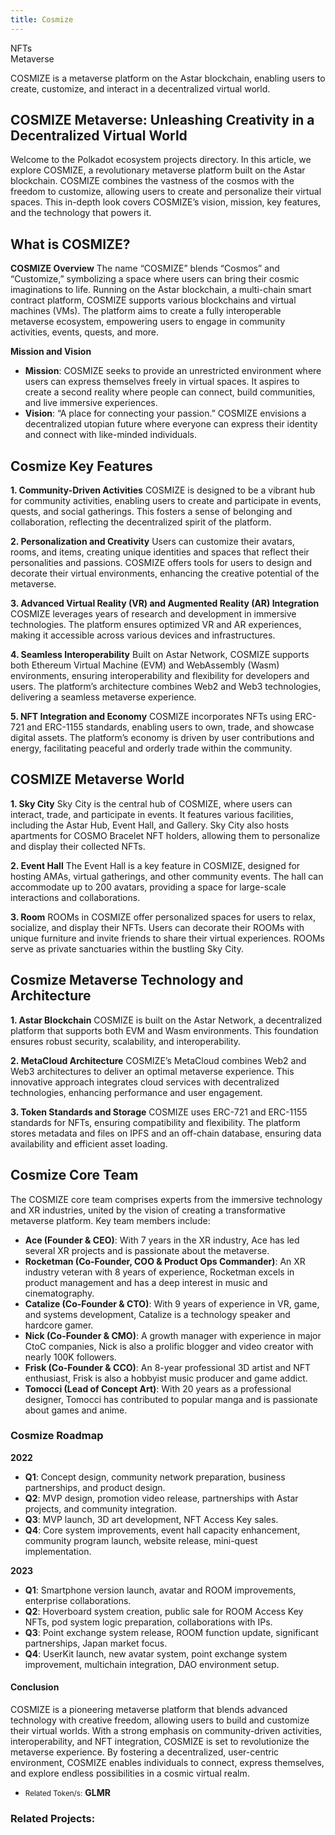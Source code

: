 ```yaml
---
title: Cosmize
---
```

NFTs  
 Metaverse  

COSMIZE is a metaverse platform on the Astar blockchain, enabling users to create, customize, and interact in a decentralized virtual world.

COSMIZE Metaverse: Unleashing Creativity in a Decentralized Virtual World
-------------------------------------------------------------------------

Welcome to the Polkadot ecosystem projects directory. In this article, we explore COSMIZE, a revolutionary metaverse platform built on the Astar blockchain. COSMIZE combines the vastness of the cosmos with the freedom to customize, allowing users to create and personalize their virtual spaces. This in-depth look covers COSMIZE’s vision, mission, key features, and the technology that powers it.

What is COSMIZE?
----------------

**COSMIZE Overview** The name “COSMIZE” blends “Cosmos” and “Customize,” symbolizing a space where users can bring their cosmic imaginations to life. Running on the Astar blockchain, a multi-chain smart contract platform, COSMIZE supports various blockchains and virtual machines (VMs). The platform aims to create a fully interoperable metaverse ecosystem, empowering users to engage in community activities, events, quests, and more.

**Mission and Vision**

- **Mission**: COSMIZE seeks to provide an unrestricted environment where users can express themselves freely in virtual spaces. It aspires to create a second reality where people can connect, build communities, and live immersive experiences.
- **Vision**: “A place for connecting your passion.” COSMIZE envisions a decentralized utopian future where everyone can express their identity and connect with like-minded individuals.

Cosmize Key Features
--------------------

**1. Community-Driven Activities** COSMIZE is designed to be a vibrant hub for community activities, enabling users to create and participate in events, quests, and social gatherings. This fosters a sense of belonging and collaboration, reflecting the decentralized spirit of the platform.

**2. Personalization and Creativity** Users can customize their avatars, rooms, and items, creating unique identities and spaces that reflect their personalities and passions. COSMIZE offers tools for users to design and decorate their virtual environments, enhancing the creative potential of the metaverse.

**3. Advanced Virtual Reality (VR) and Augmented Reality (AR) Integration** COSMIZE leverages years of research and development in immersive technologies. The platform ensures optimized VR and AR experiences, making it accessible across various devices and infrastructures.

**4. Seamless Interoperability** Built on Astar Network, COSMIZE supports both Ethereum Virtual Machine (EVM) and WebAssembly (Wasm) environments, ensuring interoperability and flexibility for developers and users. The platform’s architecture combines Web2 and Web3 technologies, delivering a seamless metaverse experience.

**5. NFT Integration and Economy** COSMIZE incorporates NFTs using ERC-721 and ERC-1155 standards, enabling users to own, trade, and showcase digital assets. The platform’s economy is driven by user contributions and energy, facilitating peaceful and orderly trade within the community.

COSMIZE Metaverse World
-----------------------

**1. Sky City** Sky City is the central hub of COSMIZE, where users can interact, trade, and participate in events. It features various facilities, including the Astar Hub, Event Hall, and Gallery. Sky City also hosts apartments for COSMO Bracelet NFT holders, allowing them to personalize and display their collected NFTs.

**2. Event Hall** The Event Hall is a key feature in COSMIZE, designed for hosting AMAs, virtual gatherings, and other community events. The hall can accommodate up to 200 avatars, providing a space for large-scale interactions and collaborations.

**3. Room** ROOMs in COSMIZE offer personalized spaces for users to relax, socialize, and display their NFTs. Users can decorate their ROOMs with unique furniture and invite friends to share their virtual experiences. ROOMs serve as private sanctuaries within the bustling Sky City.

Cosmize Metaverse Technology and Architecture
---------------------------------------------

**1. Astar Blockchain** COSMIZE is built on the Astar Network, a decentralized platform that supports both EVM and Wasm environments. This foundation ensures robust security, scalability, and interoperability.

**2. MetaCloud Architecture** COSMIZE’s MetaCloud combines Web2 and Web3 architectures to deliver an optimal metaverse experience. This innovative approach integrates cloud services with decentralized technologies, enhancing performance and user engagement.

**3. Token Standards and Storage** COSMIZE uses ERC-721 and ERC-1155 standards for NFTs, ensuring compatibility and flexibility. The platform stores metadata and files on IPFS and an off-chain database, ensuring data availability and efficient asset loading.

Cosmize Core Team
-----------------

The COSMIZE core team comprises experts from the immersive technology and XR industries, united by the vision of creating a transformative metaverse platform. Key team members include:

- **Ace (Founder &amp; CEO)**: With 7 years in the XR industry, Ace has led several XR projects and is passionate about the metaverse.
- **Rocketman (Co-Founder, COO &amp; Product Ops Commander)**: An XR industry veteran with 8 years of experience, Rocketman excels in product management and has a deep interest in music and cinematography.
- **Catalize (Co-Founder &amp; CTO)**: With 9 years of experience in VR, game, and systems development, Catalize is a technology speaker and hardcore gamer.
- **Nick (Co-Founder &amp; CMO)**: A growth manager with experience in major CtoC companies, Nick is also a prolific blogger and video creator with nearly 100K followers.
- **Frisk (Co-Founder &amp; CCO)**: An 8-year professional 3D artist and NFT enthusiast, Frisk is also a hobbyist music producer and game addict.
- **Tomocci (Lead of Concept Art)**: With 20 years as a professional designer, Tomocci has contributed to popular manga and is passionate about games and anime.

### Cosmize Roadmap

**2022**

- **Q1**: Concept design, community network preparation, business partnerships, and product design.
- **Q2**: MVP design, promotion video release, partnerships with Astar projects, and community integration.
- **Q3**: MVP launch, 3D art development, NFT Access Key sales.
- **Q4**: Core system improvements, event hall capacity enhancement, community program launch, website release, mini-quest implementation.

**2023**

- **Q1**: Smartphone version launch, avatar and ROOM improvements, enterprise collaborations.
- **Q2**: Hoverboard system creation, public sale for ROOM Access Key NFTs, pod system logic preparation, collaborations with IPs.
- **Q3**: Point exchange system release, ROOM function update, significant partnerships, Japan market focus.
- **Q4**: UserKit launch, new avatar system, point exchange system improvement, multichain integration, DAO environment setup.

#### Conclusion

COSMIZE is a pioneering metaverse platform that blends advanced technology with creative freedom, allowing users to build and customize their virtual worlds. With a strong emphasis on community-driven activities, interoperability, and NFT integration, COSMIZE is set to revolutionize the metaverse experience. By fostering a decentralized, user-centric environment, COSMIZE enables individuals to connect, express themselves, and explore endless possibilities in a cosmic virtual realm.

- <small>Related Token/s:</small> **GLMR**

### Related Projects:
